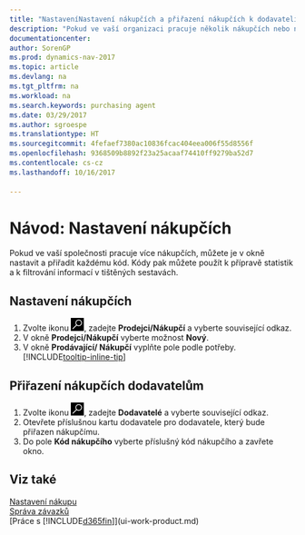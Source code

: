 ```yaml
---
title: "NastaveníNastavení nákupčích a přiřazení nákupčích k dodavateli"
description: "Pokud ve vaší organizaci pracuje několik nákupčích nebo nákupních agentů, můžete je uspořádat pro statistické analýzy."
documentationcenter: 
author: SorenGP
ms.prod: dynamics-nav-2017
ms.topic: article
ms.devlang: na
ms.tgt_pltfrm: na
ms.workload: na
ms.search.keywords: purchasing agent
ms.date: 03/29/2017
ms.author: sgroespe
ms.translationtype: HT
ms.sourcegitcommit: 4fefaef7380ac10836fcac404eea006f55d8556f
ms.openlocfilehash: 9368509b8892f23a25acaaf74410ff9279ba52d7
ms.contentlocale: cs-cz
ms.lasthandoff: 10/16/2017

---
```

# <a name="how-to-set-up-purchasers"></a>Návod: Nastavení nákupčích
Pokud ve vaší společnosti pracuje více nákupčích, můžete je v okně nastavit a přiřadit každému kód. Kódy pak můžete použít k přípravě statistik a k filtrování informací v tištěných sestavách.

## <a name="to-set-up-purchasers"></a>Nastavení nákupčích
1. Zvolte ikonu ![Vyhledat stránku nebo sestavu](media/ui-search/search_small.png "Ikona Vyhledat stránku nebo sestavu"), zadejte **Prodejci/Nákupčí** a vyberte související odkaz.
2. V okně **Prodejci/Nákupčí** vyberte možnost **Nový**.
3. V okně **Prodávající/ Nákupčí** vyplňte pole podle potřeby. [!INCLUDE[tooltip-inline-tip](includes/tooltip-inline-tip_md.md)]

## <a name="to-assign-purchasers-to-vendors"></a>Přiřazení nákupčích dodavatelům
1. Zvolte ikonu ![Vyhledat stránku nebo sestavu](media/ui-search/search_small.png "Ikona Vyhledat stránku nebo sestavu"), zadejte **Dodavatelé** a vyberte související odkaz.
2. Otevřete příslušnou kartu dodavatele pro dodavatele, který bude přiřazen nákupčímu.
3. Do pole **Kód nákupčího** vyberte příslušný kód nákupčího a zavřete okno.

## <a name="see-also"></a>Viz také
[Nastavení nákupu](purchasing-setup-purchasing.md)  
[Správa závazků](payables-manage-payables.md)  
[Práce s [!INCLUDE[d365fin](includes/d365fin_md.md)]](ui-work-product.md)

